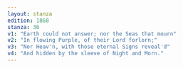 ```yaml
---
layout: stanza
edition: 1868
stanza: 36
v1: "Earth could not answer; nor the Seas that mourn"
v2: "In flowing Purple, of their Lord forlorn;"
v3: "Nor Heav'n, with those eternal Signs reveal'd"
v4: "And hidden by the sleeve of Night and Morn."
---
```

